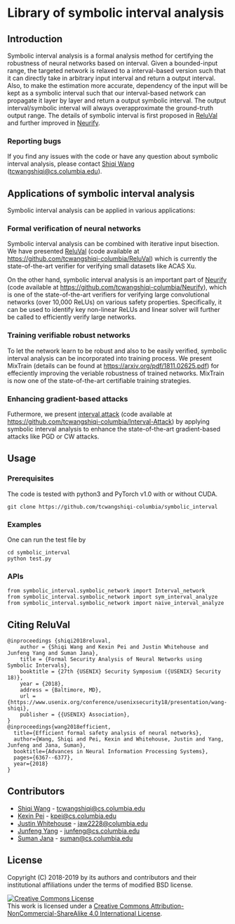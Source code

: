 # Library of symbolic interval analysis

## Introduction

Symbolic interval analysis is a formal analysis method for certifying the robustness of neural networks based on interval. Given a bounded-input range, the targeted network is relaxed to a interval-based version such that it can directly take in arbitrary input interval and return a output interval. Also, to make the estimation more accurate, dependency of the input will be kept as a symbolic interval such that our interval-based network can propagate it layer by layer and return a output symbolic interval. The output interval/symbolic interval will always overapproximate the ground-truth output range. The details of symbolic interval is first proposed in [ReluVal](https://arxiv.org/pdf/1804.10829.pdf) and further improved in [Neurify](https://arxiv.org/pdf/1809.08098.pdf). 

### Reporting bugs

If you find any issues with the code or have any question about symbolic interval analysis, please contact [Shiqi Wang](https://www.cs.columbia.edu/~tcwangshiqi/) (tcwangshiqi@cs.columbia.edu).

## Applications of symbolic interval analysis
Symbolic interval analysis can be applied in various applications:

### Formal verification of neural networks
Symbolic interval analysis can be combined with iterative input bisection. We have presented [ReluVal](https://arxiv.org/pdf/1804.10829.pdf) (code available at https://github.com/tcwangshiqi-columbia/ReluVal) which is currently the state-of-the-art verifier for verifying small datasets like ACAS Xu.

On the other hand, symbolic interval analysis is an important part of [Neurify](https://arxiv.org/pdf/1809.08098.pdf) (code available at https://github.com/tcwangshiqi-columbia/Neurify), which is one of the state-of-the-art verifiers for verifying large convolutional networks (over 10,000 ReLUs) on various safety properties. Specifically, it can be used to identify key non-linear ReLUs and linear solver will further be called to efficiently verify large networks.

### Training verifiable robust networks
To let the network learn to be robust and also to be easily verified, symbolic interval analysis can be incorporated into training process. We present MixTrain (details can be found at https://arxiv.org/pdf/1811.02625.pdf) for effeciently improving the veriable robustness of trained networks. MixTrain is now one of the state-of-the-art certifiable training strategies.

### Enhancing gradient-based attacks
Futhermore, we present [interval attack](https://arxiv.org/pdf/1906.02282.pdf) (code available at https://github.com/tcwangshiqi-columbia/Interval-Attack) by applying symbolic interval analysis to enhance the state-of-the-art gradient-based attacks like PGD or CW attacks. 


## Usage

### Prerequisites

The code is tested with python3 and PyTorch v1.0 with or without CUDA.

```
git clone https://github.com/tcwangshiqi-columbia/symbolic_interval
```

### Examples
One can run the test file by
```
cd symbolic_interval
python test.py
```

### APIs

```
from symbolic_interval.symbolic_network import Interval_network
from symbolic_interval.symbolic_network import sym_interval_analyze
from symbolic_interval.symbolic_network import naive_interval_analyze
```

## Citing ReluVal

```
@inproceedings {shiqi2018reluval,
	author = {Shiqi Wang and Kexin Pei and Justin Whitehouse and Junfeng Yang and Suman Jana},
	title = {Formal Security Analysis of Neural Networks using Symbolic Intervals},
	booktitle = {27th {USENIX} Security Symposium ({USENIX} Security 18)},
	year = {2018},
	address = {Baltimore, MD},
	url = {https://www.usenix.org/conference/usenixsecurity18/presentation/wang-shiqi},
	publisher = {{USENIX} Association},
}
@inproceedings{wang2018efficient,
  title={Efficient formal safety analysis of neural networks},
  author={Wang, Shiqi and Pei, Kexin and Whitehouse, Justin and Yang, Junfeng and Jana, Suman},
  booktitle={Advances in Neural Information Processing Systems},
  pages={6367--6377},
  year={2018}
}
```


## Contributors

* [Shiqi Wang](https://sites.google.com/view/tcwangshiqi) - tcwangshiqi@cs.columbia.edu
* [Kexin Pei](https://sites.google.com/site/kexinpeisite/) - kpei@cs.columbia.edu
* [Justin Whitehouse](https://www.college.columbia.edu/node/11475) - jaw2228@columbia.edu
* [Junfeng Yang](http://www.cs.columbia.edu/~junfeng/) - junfeng@cs.columbia.edu
* [Suman Jana](http://www.cs.columbia.edu/~suman/) - suman@cs.columbia.edu


## License
Copyright (C) 2018-2019 by its authors and contributors and their institutional affiliations under the terms of modified BSD license.

<a rel="license" href="http://creativecommons.org/licenses/by-nc-sa/4.0/"><img alt="Creative Commons License" style="border-width:0" src="https://i.creativecommons.org/l/by-nc-sa/4.0/88x31.png" /></a><br />This work is licensed under a <a rel="license" href="http://creativecommons.org/licenses/by-nc-sa/4.0/">Creative Commons Attribution-NonCommercial-ShareAlike 4.0 International License</a>.
